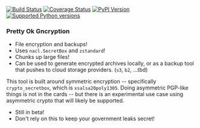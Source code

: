 [![Build Status](https://travis-ci.org/sz3/pog.svg?branch=master)](https://travis-ci.org/sz3/pog)
[![Coverage Status](https://coveralls.io/repos/github/sz3/pog/badge.svg?branch=master)](https://coveralls.io/github/sz3/pog?branch=master)
[![PyPI Version](https://img.shields.io/pypi/v/pogcli.svg)](https://pypi.python.org/pypi/pogcli)
[![Supported Python versions](https://img.shields.io/pypi/pyversions/pogcli.svg)](https://pypi.python.org/pypi/pogcli)

### Pretty Ok Gncryption

* File encryption and backups!
* Uses `nacl.SecretBox` and `zstandard`!
* Chunks up large files!
* Can be used to generate encrypted archives locally, or as a backup tool that pushes to cloud storage providers. (`s3`, `b2`, ...tbd)

This tool is built around symmetric encryption -- specifically `crypto_secretbox`, which is `xsalsa20poly1305`. Doing asymmetric PGP-like things is not in the cards -- but there is an experimental use case using asymmetric crypto that will likely be supported.

* Still in beta!
* Don't rely on this to keep your government leaks secret!
